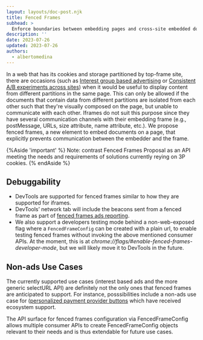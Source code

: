 ```yaml
---
layout: layouts/doc-post.njk
title: Fenced Frames
subhead: >
  Enforce boundaries between embedding pages and cross-site embedded documents.
description: ''
date: 2023-07-26
updated: 2023-07-26
authors:
  - albertomedina
---
```


In a web that has its cookies and storage partitioned by top-frame site, there are occasions (such as [Interest group based advertising](https://github.com/WICG/turtledove) or [Consistent A/B experiments across sites](https://github.com/WICG/shared-storage#simple-example-consistent-ab-experiments-across-sites)) when it would be useful to display content from different partitions in the same page. This can only be allowed if the documents that contain data from different partitions are isolated from each other such that they're visually composed on the page, but unable to communicate with each other. Iframes do not suit this purpose since they have several communication channels with their embedding frame (e.g., postMessage, URLs, size attribute, name attribute, etc.). We propose fenced frames, a new element to embed documents on a page, that explicitly prevents communication between the embedder and the frame.

{%Aside 'important' %}
Note: contrast Fenced Frames Proposal as an API meeting the needs and requirements of solutions currently reying on 3P cookies.
{% endAside %}

## Debuggability

- DevTools are supported for fenced frames similar to how they are supported for iframes.
- DevTools’ network tab will include the beacons sent from a fenced frame as part of [fenced frames ads reporting](https://github.com/WICG/turtledove/blob/main/Fenced_Frames_Ads_Reporting.md).
- We also support a developers testing mode behind a non-web-exposed flag where a `FencedFrameConfig` can be created with a plain url, to enable testing fenced frames without invoking the above mentioned consumer APIs. At the moment, this is at _chrome://flags/#enable-fenced-frames-developer-mode_, but we will likely move it to DevTools in the future.

## Non-ads Use Cases

The currently supported use cases (interest based ads and the more generic selectURL API) are definitely not the only ones that fenced frames are anticipated to support. For instance, posssibilities include a non-ads use case for ([personalized payment provider buttons](https://github.com/WICG/fenced-frame/issues/15) which have received ecosystem support.

The API surface for fenced frames configuration via FencedFrameConfig allows multiple consumer APIs to create FencedFrameConfig objects relevant to their needs and is thus extendable for future use cases.
